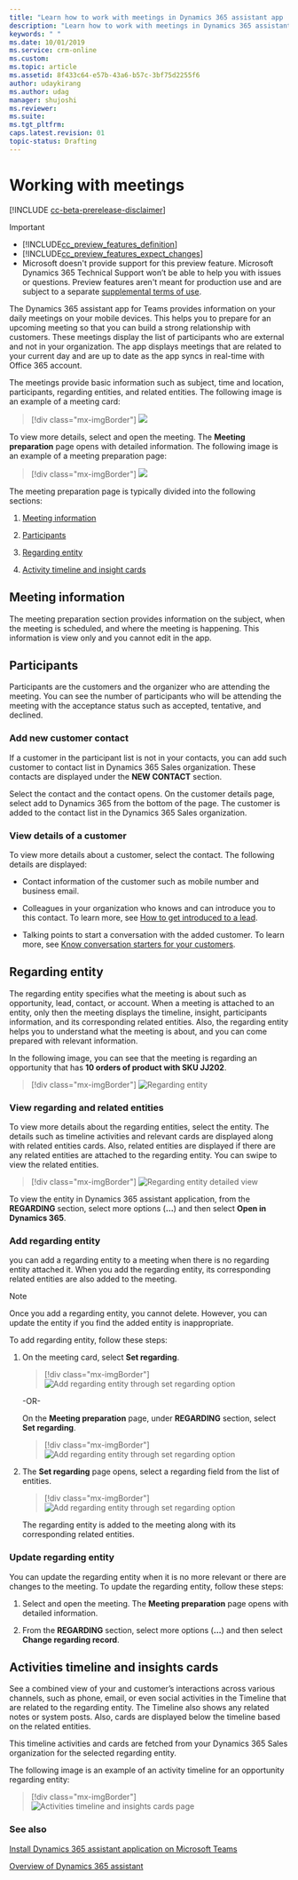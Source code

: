 ```yaml
---
title: "Learn how to work with meetings in Dynamics 365 assistant app | MicrosoftDocs"
description: "Learn how to work with meetings in Dynamics 365 assistant app."
keywords: " "
ms.date: 10/01/2019
ms.service: crm-online
ms.custom: 
ms.topic: article
ms.assetid: 8f433c64-e57b-43a6-b57c-3bf75d2255f6
author: udaykirang
ms.author: udag
manager: shujoshi
ms.reviewer: 
ms.suite: 
ms.tgt_pltfrm: 
caps.latest.revision: 01
topic-status: Drafting
---
```


# Working with meetings

[!INCLUDE [cc-beta-prerelease-disclaimer](../includes/cc-beta-prerelease-disclaimer.md)]

> [!IMPORTANT]
> - [!INCLUDE[cc_preview_features_definition](../includes/cc-preview-features-definition.md)]  
> - [!INCLUDE[cc_preview_features_expect_changes](../includes/cc-preview-features-expect-changes.md)]
> - Microsoft doesn't provide support for this preview feature. Microsoft Dynamics 365 Technical Support won’t be able to help you with issues or questions. Preview features aren't meant for production use and are subject to a separate [supplemental terms of use](https://go.microsoft.com/fwlink/p/?linkid=870960).

The Dynamics 365 assistant app for Teams provides information on your daily meetings on your mobile devices. This helps you to prepare for an upcoming meeting so that you can build a strong relationship with customers. These meetings display the list of participants who are external and not in your organization. The app displays meetings that are related to your current day and are up to date as the app syncs in real-time with Office 365 account. 

The meetings provide basic information such as subject, time and location, participants, regarding entities, and related entities. The following image is an example of a meeting card:

> [!div class="mx-imgBorder"]
> ![ ](media/ " ")

To view more details, select and open the meeting. The **Meeting preparation** page opens with detailed information. The following image is an example of a meeting preparation page:

> [!div class="mx-imgBorder"]
> ![ ](media/ " ")

The meeting preparation page is typically divided into the following sections:

1.	[Meeting information](#meeting-information) 

2.	[Participants](#participants)

3.	[Regarding entity](#regarding-entity)

4.	[Activity timeline and insight cards](#activities-timeline-and-insights-cards)

## Meeting information

The meeting preparation section provides information on the subject, when the meeting is scheduled, and where the meeting is happening. This information is view only and you cannot edit in the app. 

## Participants

Participants are the customers and the organizer who are attending the meeting. You can see the number of participants who will be attending the meeting with the acceptance status such as accepted, tentative, and declined. 

### Add new customer contact

If a customer in the participant list is not in your contacts, you can add such customer to contact list in Dynamics 365 Sales organization. These contacts are displayed under the **NEW CONTACT** section. 

Select the contact and the contact opens. On the customer details page, select add to Dynamics 365 from the bottom of the page.
The customer is added to the contact list in the Dynamics 365 Sales organization.

### View details of a customer

To view more details about a customer, select the contact. The following details are displayed:

-	Contact information of the customer such as mobile number and business email.

-	Colleagues in your organization who knows and can introduce you to this contact. To learn more, see [How to get introduced to a lead](who-knows-whom.md).

-	Talking points to start a conversation with the added customer. To learn more, see [Know conversation starters for your customers](talking-points.md).

## Regarding entity

The regarding entity specifies what the meeting is about such as opportunity, lead, contact, or account. When a meeting is attached to an entity, only then the meeting displays the timeline, insight, participants information, and its corresponding related entities. Also, the regarding entity helps you to understand what the meeting is about, and you can come prepared with relevant information.

In the following image, you can see that the meeting is regarding an opportunity that has **10 orders of product with SKU JJ202**.

> [!div class="mx-imgBorder"]
> ![Regarding entity](media/si-teams-app-regarding-entity.png "Regarding entity")

### View regarding and related entities

To view more details about the regarding entities, select the entity. The details such as timeline activities and relevant cards are displayed along with related entities cards. Also, related entities are displayed if there are any related entities are attached to the regarding entity. You can swipe to view the related entities. 

> [!div class="mx-imgBorder"]
> ![Regarding entity detailed view](media/si-teams-app-regarding-entity-details.png "Regarding entity detailed view")

To view the entity in Dynamics 365 assistant application, from the **REGARDING** section, select more options (**…**) and then select **Open in Dynamics 365**.

### Add regarding entity

you can add a regarding entity to a meeting when there is no regarding entity attached it. When you add the regarding entity, its corresponding related entities are also added to the meeting. 

> [!NOTE]
> Once you add a regarding entity, you cannot delete. However, you can update the entity if you find the added entity is inappropriate. 

To add regarding entity, follow these steps:

1.	On the meeting card, select **Set regarding**.

    > [!div class="mx-imgBorder"]
    > ![Add regarding entity through set regarding option](media/si-teams-app-set-regarding-option.png "Add regarding entity through set regarding option") 

    -OR-

    On the **Meeting preparation** page, under **REGARDING** section, select **Set regarding**. 

    > [!div class="mx-imgBorder"]
    > ![Add regarding entity through set regarding option](media/si-teams-app-set-regarding-option-section.png "Add regarding entity through set regarding option") 

2.	The **Set regarding** page opens, select a regarding field from the list of entities.

    > [!div class="mx-imgBorder"]
    > ![Add regarding entity through set regarding option](media/si-teams-app-search-regarding-entity.png "Add regarding entity through set regarding option")
 
    The regarding entity is added to the meeting along with its corresponding related entities.

### Update regarding entity

You can update the regarding entity when it is no more relevant or there are changes to the meeting. To update the regarding entity, follow these steps:

1.	Select and open the meeting. The **Meeting preparation** page opens with detailed information.

2.	From the **REGARDING** section, select more options (**…**) and then select **Change regarding record**.

## Activities timeline and insights cards

See a combined view of your and customer’s interactions across various channels, such as phone, email, or even social activities in the Timeline that are related to the regarding entity. The Timeline also shows any related notes or system posts. Also, cards are displayed below the timeline based on the related entities.

This timeline activities and cards are fetched from your Dynamics 365 Sales organization for the selected regarding entity.

The following image is an example of an activity timeline for an opportunity regarding entity:

> [!div class="mx-imgBorder"]
> ![Activities timeline and insights cards page](media/si-teams-app-activities-timeline-insights-cards.png "Activities timeline and insights cards page")

### See also

[Install Dynamics 365 assistant application on Microsoft Teams](install-assistant-application-microsoft-teams.md)

[Overview of Dynamics 365 assistant](overview-dynamics-365-assistant-app-teams.md)